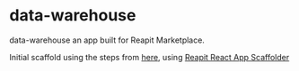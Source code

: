 # data-warehouse

data-warehouse an app built for Reapit Marketplace.

Initial scaffold using the steps from [here](https://foundations-documentation.reapit.cloud/developer-portal), using [Reapit React App Scaffolder](https://www.npmjs.com/package/@reapit/generator-react-app-scaffolder)